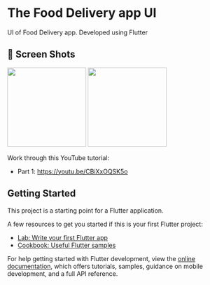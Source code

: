 # The Food Delivery app UI

UI of Food Delivery app. Developed using Flutter

## 📱 Screen Shots

<img src="https://user-images.githubusercontent.com/88416263/161431850-af142590-5227-478b-875e-6c92c3f8e739.png" width=180> <img src="https://user-images.githubusercontent.com/88416263/161431846-945d4198-51ab-4653-a1e1-c25188675c86.png" width=180>

Work through this YouTube tutorial:

- Part 1: https://youtu.be/CBiXxOQSK5o

## Getting Started

This project is a starting point for a Flutter application.

A few resources to get you started if this is your first Flutter project:

- [Lab: Write your first Flutter app](https://docs.flutter.dev/get-started/codelab)
- [Cookbook: Useful Flutter samples](https://docs.flutter.dev/cookbook)

For help getting started with Flutter development, view the
[online documentation](https://docs.flutter.dev/), which offers tutorials,
samples, guidance on mobile development, and a full API reference.
